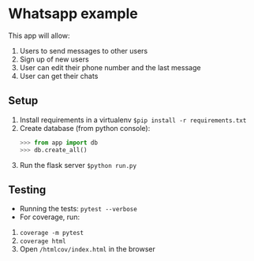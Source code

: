 # Whatsapp example

This app will allow:
1. Users to send messages to other users
2. Sign up of new users
3. User can edit their phone number and the last message
4. User can get their chats

## Setup

1. Install requirements in a virtualenv `$pip install -r requirements.txt`
2. Create database (from python console):
   ```python
   >>> from app import db
   >>> db.create_all()
   ```
3. Run the flask server `$python run.py`

## Testing
* Running the tests: `pytest --verbose`
* For coverage, run: 
1. `coverage -m pytest`
2. `coverage html`
3. Open `/htmlcov/index.html` in the browser